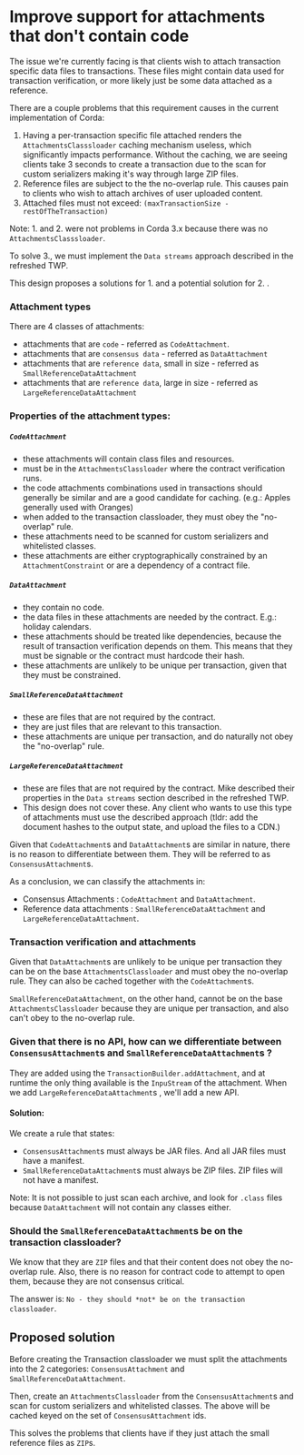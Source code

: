 # Improve support for attachments that don't contain code

The issue we're currently facing is that clients wish to attach transaction specific data files to transactions.
These files might contain data used for transaction verification, or more likely just be some data attached as a reference. 

There are a couple problems that this requirement causes in the current implementation of Corda: 

1. Having a per-transaction specific file attached renders the ``AttachmentsClasssloader`` caching mechanism useless, which significantly impacts performance. 
   Without the caching, we are seeing clients take 3 seconds to create a transaction due to the scan for custom serializers making it's way through large ZIP files.
2. Reference files are subject to the the no-overlap rule. This causes pain to clients who wish to attach archives of user uploaded content.
3. Attached files must not exceed: ``(maxTransactionSize - restOfTheTransaction)``   

Note: 1. and 2. were not problems in Corda 3.x because there was no ``AttachmentsClasssloader``.

To solve 3., we must implement the ``Data streams`` approach described in the refreshed TWP.

This design proposes a solutions for 1. and a potential solution for 2. . 


### Attachment types
 
There are 4 classes of attachments:
 - attachments that are ``code`` - referred as ``CodeAttachment``. 
 - attachments that are ``consensus data`` - referred as ``DataAttachment`` 
 - attachments that are ``reference data``, small in size - referred as ``SmallReferenceDataAttachment``
 - attachments that are ``reference data``, large in size - referred as ``LargeReferenceDataAttachment``


### Properties of the attachment types:

##### ``CodeAttachment``
- these attachments will contain class files and resources. 
- must be in the ``AttachmentsClassloader`` where the contract verification runs.
- the code attachments combinations used in transactions should generally be similar and are a good candidate for caching. (e.g.: Apples generally used with Oranges) 
- when added to the transaction classloader, they must obey the "no-overlap" rule.
- these attachments need to be scanned for custom serializers and whitelisted classes.  
- these attachments are either cryptographically constrained by an ``AttachmentConstraint`` or are a dependency of a contract file.


##### ``DataAttachment``
- they contain no code. 
- the data files in these attachments are needed by the contract. E.g.: holiday calendars.
- these attachments should be treated like dependencies, because the result of transaction verification depends on them. This means that they must be signable or the contract must hardcode their hash.
- these attachments are unlikely to be unique per transaction, given that they must be constrained.


##### ``SmallReferenceDataAttachment``
- these are files that are not required by the contract. 
- they are just files that are relevant to this transaction. 
- these attachments are unique per transaction, and do naturally not obey the "no-overlap" rule. 
 

##### ``LargeReferenceDataAttachment``
- these are files that are not required by the contract. Mike described their properties in the ``Data streams`` section described in the refreshed TWP.
- This design does not cover these. Any client who wants to use this type of attachments must use the described approach (tldr: add the document hashes to the output state, and upload the files to a CDN.) 


Given that ``CodeAttachment``s and ``DataAttachment``s are similar in nature, there is no reason to differentiate between them.
They will be referred to as ``ConsensusAttachment``s. 


As a conclusion, we can classify the attachments in:
  - Consensus Attachments :  ``CodeAttachment`` and ``DataAttachment``.
  - Reference data attachments : ``SmallReferenceDataAttachment`` and ``LargeReferenceDataAttachment``.


### Transaction verification and attachments

Given that ``DataAttachment``s are unlikely to be unique per transaction they can be on the base ``AttachmentsClassloader`` and must obey the no-overlap rule.
They can also be cached together with the ``CodeAttachment``s.

``SmallReferenceDataAttachment``, on the other hand, cannot be on the base ``AttachmentsClassloader`` because they are unique per transaction, and also can't obey to the no-overlap rule. 


### Given that there is no API, how can we differentiate between ``ConsensusAttachment``s and ``SmallReferenceDataAttachment``s ?

They are added using the ``TransactionBuilder.addAttachment``, and at runtime the only thing available is the ``InpuStream`` of the attachment.
When we add ``LargeReferenceDataAttachment``s , we'll add a new API.

#### Solution:

We create a rule that states:
- ``ConsensusAttachment``s must always be JAR files. And all JAR files must have a manifest.
- ``SmallReferenceDataAttachment``s must always be ZIP files. ZIP files will not have a manifest.

Note: It is not possible to just scan each archive, and look for ``.class`` files because ``DataAttachment`` will not contain any classes either.  


### Should the ``SmallReferenceDataAttachment``s be on the transaction classloader?

We know that they are ``ZIP`` files and that their content does not obey the no-overlap rule.
Also, there is no reason for contract code to attempt to open them, because they are not consensus critical.

The answer is: ``No - they should *not* be on the transaction classloader``.


## Proposed solution

Before creating the Transaction classloader we must split the attachments into the 2 categories: ``ConsensusAttachment`` and ``SmallReferenceDataAttachment``.

Then, create an ``AttachmentsClassloader`` from the ``ConsensusAttachment``s and scan for custom serializers and whitelisted classes.
The above will be cached keyed on the set of ``ConsensusAttachment`` ids.

This solves the problems that clients have if they just attach the small reference files as `ZIP`s.